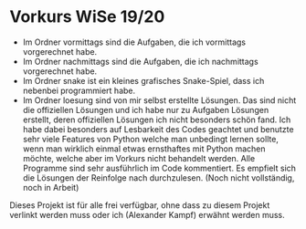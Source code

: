 # Vorkurs WiSe 19/20

- Im Ordner vormittags sind die Aufgaben, die ich vormittags vorgerechnet habe.
- Im Ordner nachmittags sind die Aufgaben, die ich nachmittags vorgerechnet habe.
- Im Ordner snake ist ein kleines grafisches Snake-Spiel, dass ich nebenbei programmiert habe.
- Im Ordner loesung sind von mir selbst erstellte Lösungen. Das sind nicht die offiziellen Lösungen und ich habe nur zu Aufgaben Lösungen erstellt, deren offiziellen Lösungen ich nicht besonders schön fand. Ich habe dabei besonders auf Lesbarkeit des Codes geachtet und benutzte sehr viele Features von Python welche man unbedingt lernen sollte, wenn man wirklich einmal etwas ernsthaftes mit Python machen möchte, welche aber im Vorkurs nicht behandelt werden. Alle Programme sind sehr ausführlich im Code kommentiert. Es empfielt sich die Lösungen der Reinfolge nach durchzulesen. (Noch nicht vollständig, noch in Arbeit)

Dieses Projekt ist für alle frei verfügbar, ohne dass zu diesem Projekt verlinkt werden muss oder ich (Alexander Kampf) erwähnt werden muss.
